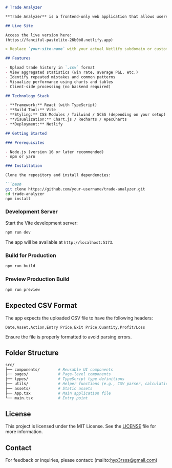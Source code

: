 
````markdown
# Trade Analyzer

**Trade Analyzer** is a frontend-only web application that allows users to upload their trading history and receive meaningful insights. The system processes the uploaded data locally in the browser and presents detailed statistics, visualizations, and performance metrics to help traders identify trends, mistakes, and opportunities for improvement.

## Live Site

Access the live version here:  
(https://fanciful-pastelito-26b0b8.netlify.app)

> Replace `your-site-name` with your actual Netlify subdomain or custom domain.

## Features

- Upload trade history in `.csv` format
- View aggregated statistics (win rate, average P&L, etc.)
- Identify repeated mistakes and common patterns
- Visualize performance using charts and tables
- Client-side processing (no backend required)

## Technology Stack

- **Framework:** React (with TypeScript)
- **Build Tool:** Vite
- **Styling:** CSS Modules / Tailwind / SCSS (depending on your setup)
- **Visualization:** Chart.js / Recharts / ApexCharts
- **Deployment:** Netlify

## Getting Started

### Prerequisites

- Node.js (version 16 or later recommended)
- npm or yarn

### Installation

Clone the repository and install dependencies:

```bash
git clone https://github.com/your-username/trade-analyzer.git
cd trade-analyzer
npm install
````

### Development Server

Start the Vite development server:

```bash
npm run dev
```

The app will be available at `http://localhost:5173`.

### Build for Production

```bash
npm run build
```

### Preview Production Build

```bash
npm run preview
```

## Expected CSV Format

The app expects the uploaded CSV file to have the following headers:

```csv
Date,Asset,Action,Entry Price,Exit Price,Quantity,Profit/Loss
```

Ensure the file is properly formatted to avoid parsing errors.

## Folder Structure

```bash
src/
├── components/        # Reusable UI components
├── pages/             # Page-level components
├── types/             # TypeScript type definitions
├── utils/             # Helper functions (e.g., CSV parser, calculations)
├── assets/            # Static assets
├── App.tsx            # Main application file
└── main.tsx           # Entry point
```

## License

This project is licensed under the MIT License. See the [LICENSE](LICENSE) file for more information.

## Contact

For feedback or inquiries, please contact:
(mailto:hyp3rsss@gmail.com)


```

